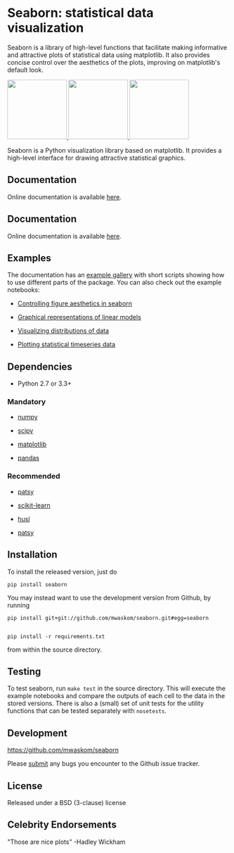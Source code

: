 Seaborn: statistical data visualization
=======================================

Seaborn is a library of high-level functions that facilitate making informative
and attractive plots of statistical data using matplotlib. It also provides
concise control over the aesthetics of the plots, improving on matplotlib's
default look.

<a href=http://stanford.edu/~mwaskom/software/seaborn/examples/distplot_options.html>
<img src="http://stanford.edu/~mwaskom/software/seaborn/_static/distplot_options_thumb.png" height="135" width="135">
</a>    

<a href=http://stanford.edu/~mwaskom/software/seaborn/examples/regression_marginals.html>
<img src="http://stanford.edu/~mwaskom/software/seaborn/_static/regression_marginals_thumb.png" height="135" width="135">
</a>

<a href=http://stanford.edu/~mwaskom/software/seaborn/examples/violinplots.html>
<img src="http://stanford.edu/~mwaskom/software/seaborn/_static/violinplots_thumb.png" height="135" width="135">
</a>

</div>

Seaborn is a Python visualization library based on matplotlib. It provides a high-level interface for drawing attractive statistical graphics.


Documentation
-------------

Online documentation is available [here](http://stanford.edu/~mwaskom/software/seaborn/).

Documentation
-------------

Online documentation is available [here](http://stanford.edu/~mwaskom/software/seaborn/).

Examples
--------

The documentation has an [example gallery](http://stanford.edu/~mwaskom/software/seaborn/examples/index.html) with short scripts showing how to use different parts of the package. You can also check out the example notebooks:

- [Controlling figure aesthetics in seaborn](http://nbviewer.ipython.org/github/mwaskom/seaborn/blob/master/examples/aesthetics.ipynb)

- [Graphical representations of linear models](http://nbviewer.ipython.org/github/mwaskom/seaborn/blob/master/examples/linear_models.ipynb)

- [Visualizing distributions of data](http://nbviewer.ipython.org/github/mwaskom/seaborn/blob/master/examples/plotting_distributions.ipynb)

- [Plotting statistical timeseries data](http://nbviewer.ipython.org/github/mwaskom/seaborn/blob/master/examples/timeseries_plots.ipynb)


Dependencies
------------

- Python 2.7 or 3.3+

### Mandatory

- [numpy](http://www.numpy.org/)

- [scipy](http://www.scipy.org/)

- [matplotlib](http://matplotlib.sourceforge.net)

- [pandas](http://pandas.pydata.org/)

### Recommended

- [patsy](http://patsy.readthedocs.org/en/latest/)

- [scikit-learn](http://scikit-learn.org)

- [husl](https://github.com/boronine/pyhusl)

- [patsy](http://patsy.readthedocs.org/en/latest/)


Installation
------------

To install the released version, just do

    pip install seaborn

You may instead want to use the development version from Github, by running

    pip install git+git://github.com/mwaskom/seaborn.git#egg=seaborn


    pip install -r requirements.txt

from within the source directory.


Testing
-------

To test seaborn, run `make test` in the source directory. This will execute the
example notebooks and compare the outputs of each cell to the data in the
stored versions. There is also a (small) set of unit tests for the utility
functions that can be tested separately with `nosetests`. 


Development
-----------

https://github.com/mwaskom/seaborn

Please [submit](https://github.com/mwaskom/seaborn/issues/new) any bugs you encounter to the Github issue tracker.

License
-------

Released under a BSD (3-clause) license


Celebrity Endorsements
----------------------

"Those are nice plots" -Hadley Wickham
